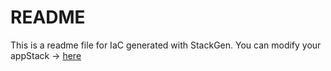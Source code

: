 # README
This is a readme file for IaC generated with StackGen.
You can modify your appStack -> [here](http://stage.dev.stackgen.com/appstacks/555bb980-71b4-4817-bad0-e2271e2a6bcc)
